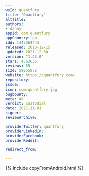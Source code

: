 ```yaml
---
wsId: quantfury
title: "Quantfury"
altTitle: 
authors:
- danny
appId: com.quantfury
appCountry: gb
idd: 1445564443
released: 2018-12-15
updated: 2021-12-30
version: "1.43.0"
stars: 4.63636
reviews: 55
size: 59855872
website: https://quantfury.com/
repository: 
issue: 
icon: com.quantfury.jpg
bugbounty: 
meta: ok
verdict: custodial
date: 2021-11-01
signer: 
reviewArchive:

providerTwitter: quantfury
providerLinkedIn: 
providerFacebook: 
providerReddit: 

redirect_from:

---
```


{% include copyFromAndroid.html %}
